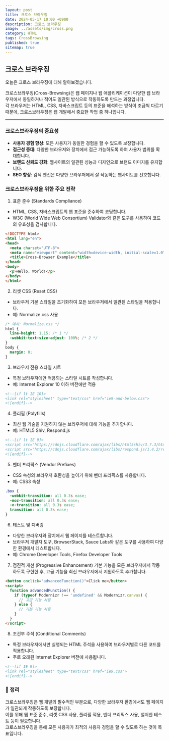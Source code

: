 ```yaml
---
layout: post
title: 크로스 브라우징
date: 2024-05-17 10:00 +0900
description: 크로스 브라우징
image: ../assets/img/cross.png
category: HTML
tags: CrossBrowsing
published: true
sitemap: true
---
```


## 크로스 브라우징
오늘은 크로스 브라우징에 대해 알아보겠습니다.
<br>

크로스브라우징(Cross-Browsing)은 웹 페이지나 웹 애플리케이션이 다양한 웹 브라우저에서 동일하거나 적어도 일관된 방식으로 작동하도록 만드는 과정입니다.<br>
각 브라우저는 HTML, CSS, 자바스크립트 등의 표준을 해석하는 방식이 조금씩 다르기 때문에, 크로스브라우징은 웹 개발에서 중요한 작업 중 하나입니다.

<hr />

### 크로스브라우징의 중요성
- <b>사용자 경험 향상</b>: 모든 사용자가 동일한 경험을 할 수 있도록 보장합니다.
- <b>접근성 증대</b>: 다양한 브라우저와 장치에서 접근 가능하도록 하여 사용자 범위를 확대합니다.
- <b>브랜드 신뢰도 강화</b>: 웹사이트의 일관된 성능과 디자인으로 브랜드 이미지를 유지합니다.
- <b>SEO 향상</b>: 검색 엔진은 다양한 브라우저에서 잘 작동하는 웹사이트를 선호합니다.


### 크로스브라우징을 위한 주요 전략

01. 표준 준수 (Standards Compliance)
- HTML, CSS, 자바스크립트의 웹 표준을 준수하여 코딩합니다.
- W3C (World Wide Web Consortium) Validator와 같은 도구를 사용하여 코드의 유효성을 검사합니다.

````html
<!DOCTYPE html>
<html lang="en">
<head>
  <meta charset="UTF-8">
  <meta name="viewport" content="width=device-width, initial-scale=1.0">
  <title>Cross-Browser Example</title>
</head>
<body>
  <p>Hello, World!</p>
</body>
</html>
````

02. 리셋 CSS (Reset CSS)
- 브라우저 기본 스타일을 초기화하여 모든 브라우저에서 일관된 스타일을 적용합니다.
- 예: Normalize.css 사용

````css
/* 예시: Normalize.css */
html {
  line-height: 1.15; /* 1 */
  -webkit-text-size-adjust: 100%; /* 2 */
}
body {
  margin: 0;
}
````

03. 브라우저 전용 스타일 시트
- 특정 브라우저에만 적용되는 스타일 시트를 작성합니다.
- 예: Internet Explorer 10 이하 버전에만 적용

````html
<!--[if lt IE 10]>
<link rel="stylesheet" type="text/css" href="ie9-and-below.css">
<![endif]-->
````

04. 폴리필 (Polyfills)
- 최신 웹 기술을 지원하지 않는 브라우저에 대해 기능을 추가합니다.
- 예: HTML5 Shiv, Respond.js

````html
<!--[if lt IE 9]>
<script src="https://cdnjs.cloudflare.com/ajax/libs/html5shiv/3.7.3/html5shiv.js"></script>
<script src="https://cdnjs.cloudflare.com/ajax/libs/respond.js/1.4.2/respond.min.js"></script>
<![endif]-->
````

05. 벤더 프리픽스 (Vendor Prefixes)
- CSS 속성의 브라우저 호환성을 높이기 위해 벤더 프리픽스를 사용합니다.
- 예: CSS3 속성

````css
.box {
  -webkit-transition: all 0.3s ease;
  -moz-transition: all 0.3s ease;
  -o-transition: all 0.3s ease;
  transition: all 0.3s ease;
}
````

06. 테스트 및 디버깅
- 다양한 브라우저와 장치에서 웹 페이지를 테스트합니다.
- 브라우저 개발자 도구, BrowserStack, Sauce Labs와 같은 도구를 사용하여 다양한 환경에서 테스트합니다.
- 예: Chrome Developer Tools, Firefox Developer Tools

07. 점진적 개선 (Progressive Enhancement)
기본 기능을 모든 브라우저에서 작동하도록 구현한 후, 고급 기능을 최신 브라우저에서 지원하도록 추가합니다.

````html
<button onclick="advancedFunction()">Click me</button>
<script>
  function advancedFunction() {
    if (typeof Modernizr !== 'undefined' && Modernizr.canvas) {
      // 고급 기능 사용
    } else {
      // 기본 기능 사용
    }
  }
</script>
````

08. 조건부 주석 (Conditional Comments)
- 특정 브라우저에서만 실행되는 HTML 주석을 사용하여 브라우저별로 다른 코드를 적용합니다.
- 주로 오래된 Internet Explorer 버전에 사용됩니다.
````html
<!--[if IE 9]>
<link rel="stylesheet" type="text/css" href="ie9.css">
<![endif]-->
````

### 📖 정리
크로스브라우징은 웹 개발의 필수적인 부분으로, 다양한 브라우저 환경에서도 웹 페이지가 일관되게 작동하도록 보장합니다.<br>
이를 위해 웹 표준 준수, 리셋 CSS 사용, 폴리필 적용, 벤더 프리픽스 사용, 철저한 테스트 등이 필요합니다. <br>
크로스브라우징을 통해 모든 사용자가 최적의 사용자 경험을 할 수 있도록 하는 것이 목표입니다.